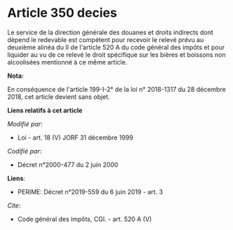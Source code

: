 # Article 350 decies

Le service de la direction générale des douanes et droits indirects dont dépend le redevable est compétent pour recevoir le
relevé prévu au deuxième alinéa du II de l'article 520 A du code général des impôts et pour liquider au vu de ce relevé le
droit spécifique sur les bières et boissons non alcoolisées mentionné à ce même article.

**Nota:**

En conséquence de l'article 199-I-2° de la loi n° 2018-1317 du 28 décembre 2018, cet article devient sans objet.

**Liens relatifs à cet article**

_Modifié par_:

  - Loi - art. 18 (V) JORF 31 décembre 1999

_Codifié par_:

  - Décret n°2000-477 du 2 juin 2000

**Liens**:

  - PERIME: Décret n°2019-559 du 6 juin 2019 - art. 3

_Cite_:

  - Code général des impôts, CGI. - art. 520 A (V)
